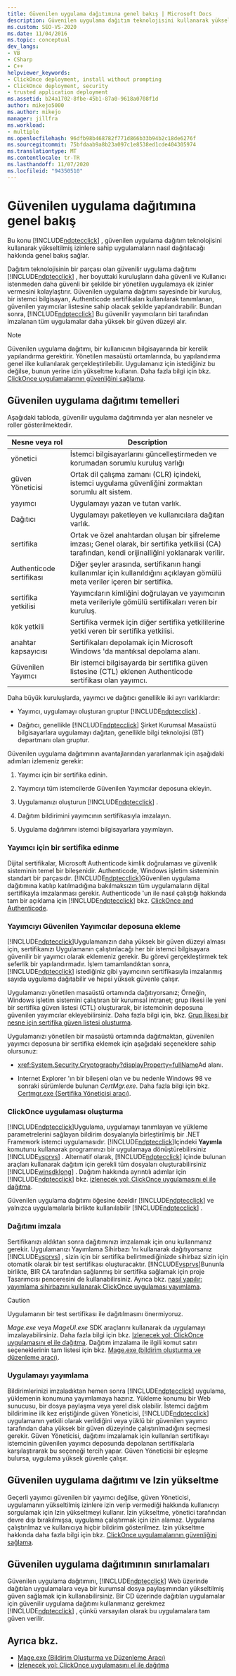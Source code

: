 ```yaml
---
title: Güvenilen uygulama dağıtımına genel bakış | Microsoft Docs
description: Güvenilen uygulama dağıtım teknolojisini kullanarak yükseltilmiş izinlere sahip ClickOnce uygulamalarını dağıtmayı öğrenin.
ms.custom: SEO-VS-2020
ms.date: 11/04/2016
ms.topic: conceptual
dev_langs:
- VB
- CSharp
- C++
helpviewer_keywords:
- ClickOnce deployment, install without prompting
- ClickOnce deployment, security
- trusted application deployment
ms.assetid: b24a1702-8fbe-45b1-87a0-9618a0708f1d
author: mikejo5000
ms.author: mikejo
manager: jillfra
ms.workload:
- multiple
ms.openlocfilehash: 96dfb98b468782f771d866b33b94b2c18de6276f
ms.sourcegitcommit: 75bfdaab9a8b23a097c1e8538ed1cde404305974
ms.translationtype: MT
ms.contentlocale: tr-TR
ms.lasthandoff: 11/07/2020
ms.locfileid: "94350510"
---
```

# <a name="trusted-application-deployment-overview"></a>Güvenilen uygulama dağıtımına genel bakış
Bu konu [!INCLUDE[ndptecclick](../deployment/includes/ndptecclick_md.md)] , güvenilen uygulama dağıtım teknolojisini kullanarak yükseltilmiş izinlere sahip uygulamaların nasıl dağıtılacağı hakkında genel bakış sağlar.

 Dağıtım teknolojisinin bir parçası olan güvenilir uygulama dağıtımı [!INCLUDE[ndptecclick](../deployment/includes/ndptecclick_md.md)] , her boyuttaki kuruluşların daha güvenli ve Kullanıcı istenmeden daha güvenli bir şekilde bir yönetilen uygulamaya ek izinler vermesini kolaylaştırır. Güvenilen uygulama dağıtımı sayesinde bir kuruluş, bir istemci bilgisayarı, Authenticode sertifikaları kullanılarak tanımlanan, güvenilen yayımcılar listesine sahip olacak şekilde yapılandırabilir. Bundan sonra, [!INCLUDE[ndptecclick](../deployment/includes/ndptecclick_md.md)] Bu güvenilir yayımcıların biri tarafından imzalanan tüm uygulamalar daha yüksek bir güven düzeyi alır.

> [!NOTE]
> Güvenilen uygulama dağıtımı, bir kullanıcının bilgisayarında bir kerelik yapılandırma gerektirir. Yönetilen masaüstü ortamlarında, bu yapılandırma genel ilke kullanılarak gerçekleştirilebilir. Uygulamanız için istediğiniz bu değilse, bunun yerine izin yükseltme kullanın. Daha fazla bilgi için bkz. [ClickOnce uygulamalarının güvenliğini sağlama](../deployment/securing-clickonce-applications.md).

## <a name="trusted-application-deployment-basics"></a>Güvenilen uygulama dağıtımı temelleri
 Aşağıdaki tabloda, güvenilir uygulama dağıtımında yer alan nesneler ve roller gösterilmektedir.

|Nesne veya rol|Description|
|--------------------|-----------------|
|yönetici|İstemci bilgisayarlarını güncelleştirmeden ve korumadan sorumlu kuruluş varlığı|
|güven Yöneticisi|Ortak dil çalışma zamanı (CLR) içindeki, istemci uygulama güvenliğini zormaktan sorumlu alt sistem.|
|yayımcı|Uygulamayı yazan ve tutan varlık.|
|Dağıtıcı|Uygulamayı paketleyen ve kullanıcılara dağıtan varlık.|
|sertifika|Ortak ve özel anahtardan oluşan bir şifreleme imzası; Genel olarak, bir sertifika yetkilisi (CA) tarafından, kendi orijinalliğini yoklanarak verilir.|
|Authenticode sertifikası|Diğer şeyler arasında, sertifikanın hangi kullanımlar için kullanıldığını açıklayan gömülü meta veriler içeren bir sertifika.|
|sertifika yetkilisi|Yayımcıların kimliğini doğrulayan ve yayımcının meta verileriyle gömülü sertifikaları veren bir kuruluş.|
|kök yetkili|Sertifika vermek için diğer sertifika yetkililerine yetki veren bir sertifika yetkilisi.|
|anahtar kapsayıcısı|Sertifikaları depolamak için Microsoft Windows 'da mantıksal depolama alanı.|
|Güvenilen Yayımcı|Bir istemci bilgisayarda bir sertifika güven listesine (CTL) eklenen Authenticode sertifikası olan yayımcı.|

 Daha büyük kuruluşlarda, yayımcı ve dağıtıcı genellikle iki ayrı varlıklardır:

- Yayımcı, uygulamayı oluşturan gruptur [!INCLUDE[ndptecclick](../deployment/includes/ndptecclick_md.md)] .

- Dağıtıcı, genellikle [!INCLUDE[ndptecclick](../deployment/includes/ndptecclick_md.md)] Şirket Kurumsal Masaüstü bilgisayarlara uygulamayı dağıtan, genellikle bilgi teknolojisi (BT) departmanı olan gruptur.

Güvenilen uygulama dağıtımının avantajlarından yararlanmak için aşağıdaki adımları izlemeniz gerekir:

1. Yayımcı için bir sertifika edinin.

2. Yayımcıyı tüm istemcilerde Güvenilen Yayımcılar deposuna ekleyin.

3. Uygulamanızı oluşturun [!INCLUDE[ndptecclick](../deployment/includes/ndptecclick_md.md)] .

4. Dağıtım bildirimini yayımcının sertifikasıyla imzalayın.

5. Uygulama dağıtımını istemci bilgisayarlara yayımlayın.

### <a name="obtain-a-certificate-for-the-publisher"></a>Yayımcı için bir sertifika edinme
 Dijital sertifikalar, Microsoft Authenticode kimlik doğrulaması ve güvenlik sisteminin temel bir bileşenidir. Authenticode, Windows işletim sisteminin standart bir parçasıdır. [!INCLUDE[ndptecclick](../deployment/includes/ndptecclick_md.md)]Güvenilen uygulama dağıtımına katılıp katılmadığına bakılmaksızın tüm uygulamaların dijital sertifikayla imzalanması gerekir. Authenticode 'un ile nasıl çalıştığı hakkında tam bir açıklama için [!INCLUDE[ndptecclick](../deployment/includes/ndptecclick_md.md)] bkz. [ClickOnce and Authenticode](../deployment/clickonce-and-authenticode.md).

### <a name="add-the-publisher-to-the-trusted-publishers-store"></a>Yayımcıyı Güvenilen Yayımcılar deposuna ekleme
 [!INCLUDE[ndptecclick](../deployment/includes/ndptecclick_md.md)]Uygulamanızın daha yüksek bir güven düzeyi alması için, sertifikanızı Uygulamanın çalıştırılacağı her bir istemci bilgisayara güvenilir bir yayımcı olarak eklemeniz gerekir. Bu görevi gerçekleştirmek tek seferlik bir yapılandırmadır. İşlem tamamlandıktan sonra, [!INCLUDE[ndptecclick](../deployment/includes/ndptecclick_md.md)] istediğiniz gibi yayımcının sertifikasıyla imzalanmış sayıda uygulama dağıtabilir ve hepsi yüksek güvenle çalışır.

 Uygulamanızı yönetilen masaüstü ortamında dağıtıyorsanız; Örneğin, Windows işletim sistemini çalıştıran bir kurumsal intranet; grup ilkesi ile yeni bir sertifika güven listesi (CTL) oluşturarak, bir istemcinin deposuna güvenilen yayımcılar ekleyebilirsiniz. Daha fazla bilgi için, bkz. [Grup İlkesi bir nesne için sertifika güven listesi oluşturma](/previous-versions/windows/it-pro/windows-server-2003/cc728449(v=ws.10)).

 Uygulamanızı yönetilen bir masaüstü ortamında dağıtmaktan, güvenilen yayımcı deposuna bir sertifika eklemek için aşağıdaki seçeneklere sahip olursunuz:

- <xref:System.Security.Cryptography?displayProperty=fullName>Ad alanı.

- Internet Explorer 'ın bir bileşeni olan ve bu nedenle Windows 98 ve sonraki sürümlerde bulunan *CertMgr.exe*. Daha fazla bilgi için bkz. [Certmgr.exe (Sertifika Yöneticisi aracı)](/dotnet/framework/tools/certmgr-exe-certificate-manager-tool).

### <a name="create-a-clickonce-application"></a>ClickOnce uygulaması oluşturma
 [!INCLUDE[ndptecclick](../deployment/includes/ndptecclick_md.md)]Uygulama, uygulamayı tanımlayan ve yükleme parametrelerini sağlayan bildirim dosyalarıyla birleştirilmiş bir .NET Framework istemci uygulamasıdır. [!INCLUDE[ndptecclick](../deployment/includes/ndptecclick_md.md)]Içindeki **Yayımla** komutunu kullanarak programınızı bir uygulamaya dönüştürebilirsiniz [!INCLUDE[vsprvs](../code-quality/includes/vsprvs_md.md)] . Alternatif olarak, [!INCLUDE[ndptecclick](../deployment/includes/ndptecclick_md.md)] içinde bulunan araçları kullanarak dağıtım için gerekli tüm dosyaları oluşturabilirsiniz [!INCLUDE[winsdklong](../deployment/includes/winsdklong_md.md)] . Dağıtım hakkında ayrıntılı adımlar için [!INCLUDE[ndptecclick](../deployment/includes/ndptecclick_md.md)] bkz. [izlenecek yol: ClickOnce uygulamasını el ile dağıtma](../deployment/walkthrough-manually-deploying-a-clickonce-application.md).

 Güvenilen uygulama dağıtımı öğesine özeldir [!INCLUDE[ndptecclick](../deployment/includes/ndptecclick_md.md)] ve yalnızca uygulamalarla birlikte kullanılabilir [!INCLUDE[ndptecclick](../deployment/includes/ndptecclick_md.md)] .

### <a name="sign-the-deployment"></a>Dağıtımı imzala
 Sertifikanızı aldıktan sonra dağıtımınızı imzalamak için onu kullanmanız gerekir. Uygulamanızı Yayımlama Sihirbazı 'nı kullanarak dağıtıyorsanız [!INCLUDE[vsprvs](../code-quality/includes/vsprvs_md.md)] , sizin için bir sertifika belirtmediğinizde sihirbaz sizin için otomatik olarak bir test sertifikası oluşturacaktır. [!INCLUDE[vsprvs](../code-quality/includes/vsprvs_md.md)]Bununla birlikte, BIR CA tarafından sağlanmış bir sertifika sağlamak için proje Tasarımcısı penceresini de kullanabilirsiniz.  Ayrıca bkz. [nasıl yapılır: yayımlama sihirbazını kullanarak ClickOnce uygulaması yayımlama](../deployment/how-to-publish-a-clickonce-application-using-the-publish-wizard.md).

> [!CAUTION]
> Uygulamanın bir test sertifikası ile dağıtılmasını önermiyoruz.

 *Mage.exe* veya *MageUI.exe* SDK araçlarını kullanarak da uygulamayı imzalayabilirsiniz. Daha fazla bilgi için bkz. [Izlenecek yol: ClickOnce uygulamasını el ile dağıtma](../deployment/walkthrough-manually-deploying-a-clickonce-application.md). Dağıtım imzalama ile ilgili komut satırı seçeneklerinin tam listesi için bkz. [Mage.exe (bildirim oluşturma ve düzenleme aracı)](/dotnet/framework/tools/mage-exe-manifest-generation-and-editing-tool).

### <a name="publish-the-application"></a>Uygulamayı yayımlama
 Bildirimlerinizi imzaladıktan hemen sonra [!INCLUDE[ndptecclick](../deployment/includes/ndptecclick_md.md)] uygulama, yüklemenin konumuna yayımlamaya hazırız. Yükleme konumu bir Web sunucusu, bir dosya paylaşma veya yerel disk olabilir. İstemci dağıtım bildirimine ilk kez eriştiğinde güven Yöneticisi, [!INCLUDE[ndptecclick](../deployment/includes/ndptecclick_md.md)] uygulamanın yetkili olarak verildiğini veya yüklü bir güvenilen yayımcı tarafından daha yüksek bir güven düzeyinde çalıştırılmadığını seçmesi gerekir. Güven Yöneticisi, dağıtımı imzalamak için kullanılan sertifikayı istemcinin güvenilen yayımcı deposunda depolanan sertifikalarla karşılaştırarak bu seçeneği tercih yapar. Güven Yöneticisi bir eşleşme bulursa, uygulama yüksek güvenle çalışır.

## <a name="trusted-application-deployment-and-permission-elevation"></a>Güvenilen uygulama dağıtımı ve Izin yükseltme
 Geçerli yayımcı güvenilen bir yayımcı değilse, güven Yöneticisi, uygulamanın yükseltilmiş izinlere izin verip vermediği hakkında kullanıcıyı sorgulamak için Izin yükseltmeyi kullanır. İzin yükseltme, yönetici tarafından devre dışı bırakılmışsa, uygulama çalıştırmak için izin alamaz. Uygulama çalıştırılmaz ve kullanıcıya hiçbir bildirim gösterilmez. Izin yükseltme hakkında daha fazla bilgi için bkz. [ClickOnce uygulamalarının güvenliğini sağlama](../deployment/securing-clickonce-applications.md).

## <a name="limitations-of-trusted-application-deployment"></a>Güvenilen uygulama dağıtımının sınırlamaları
 Güvenilen uygulama dağıtımını, [!INCLUDE[ndptecclick](../deployment/includes/ndptecclick_md.md)] Web üzerinde dağıtılan uygulamalara veya bir kurumsal dosya paylaşımından yükseltilmiş güven sağlamak için kullanabilirsiniz. Bir CD üzerinde dağıtılan uygulamalar için güvenilir uygulama dağıtımı kullanmanız gerekmez [!INCLUDE[ndptecclick](../deployment/includes/ndptecclick_md.md)] , çünkü varsayılan olarak bu uygulamalara tam güven verilir.

## <a name="see-also"></a>Ayrıca bkz.
- [Mage.exe (Bildirim Oluşturma ve Düzenleme Aracı)](/dotnet/framework/tools/mage-exe-manifest-generation-and-editing-tool)
- [İzlenecek yol: ClickOnce uygulamasını el ile dağıtma](../deployment/walkthrough-manually-deploying-a-clickonce-application.md)
